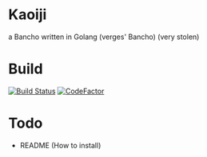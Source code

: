 # Kaoiji
a Bancho written in Golang (verges' Bancho) (very stolen)

# Build
[![Build Status](https://travis-ci.org/Gigamons/Kaoiji.svg?branch=master)](https://travis-ci.org/Gigamons/Kaoiji) [![CodeFactor](https://www.codefactor.io/repository/github/gigamons/kaoiji/badge/master)](https://www.codefactor.io/repository/github/gigamons/kaoiji/overview/master)

# Todo
* README (How to install)
